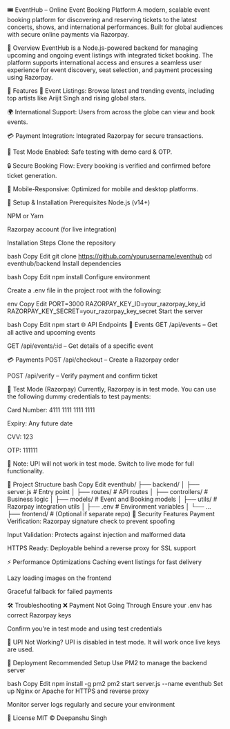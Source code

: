 🎟️ EventHub – Online Event Booking Platform
A modern, scalable event booking platform for discovering and reserving tickets to the latest concerts, shows, and international performances. Built for global audiences with secure online payments via Razorpay.

📜 Overview
EventHub is a Node.js-powered backend for managing upcoming and ongoing event listings with integrated ticket booking. The platform supports international access and ensures a seamless user experience for event discovery, seat selection, and payment processing using Razorpay.

🚀 Features
🎫 Event Listings: Browse latest and trending events, including top artists like Arijit Singh and rising global stars.

🌍 International Support: Users from across the globe can view and book events.

💳 Payment Integration: Integrated Razorpay for secure transactions.

🧪 Test Mode Enabled: Safe testing with demo card & OTP.

🔒 Secure Booking Flow: Every booking is verified and confirmed before ticket generation.

📱 Mobile-Responsive: Optimized for mobile and desktop platforms.

🔧 Setup & Installation
Prerequisites
Node.js (v14+)

NPM or Yarn

Razorpay account (for live integration)

Installation Steps
Clone the repository

bash
Copy
Edit
git clone https://github.com/yourusername/eventhub
cd eventhub/backend
Install dependencies

bash
Copy
Edit
npm install
Configure environment

Create a .env file in the project root with the following:

env
Copy
Edit
PORT=3000
RAZORPAY_KEY_ID=your_razorpay_key_id
RAZORPAY_KEY_SECRET=your_razorpay_key_secret
Start the server

bash
Copy
Edit
npm start
🌐 API Endpoints
🧾 Events
GET /api/events – Get all active and upcoming events

GET /api/events/:id – Get details of a specific event

💳 Payments
POST /api/checkout – Create a Razorpay order

POST /api/verify – Verify payment and confirm ticket

🧪 Test Mode (Razorpay)
Currently, Razorpay is in test mode. You can use the following dummy credentials to test payments:

Card Number: 4111 1111 1111 1111

Expiry: Any future date

CVV: 123

OTP: 111111

🚫 Note: UPI will not work in test mode. Switch to live mode for full functionality.

📂 Project Structure
bash
Copy
Edit
eventhub/
├── backend/
│   ├── server.js           # Entry point
│   ├── routes/             # API routes
│   ├── controllers/        # Business logic
│   ├── models/             # Event and Booking models
│   ├── utils/              # Razorpay integration utils
│   ├── .env                # Environment variables
│   └── ...
├── frontend/               # (Optional if separate repo)
🔐 Security Features
Payment Verification: Razorpay signature check to prevent spoofing

Input Validation: Protects against injection and malformed data

HTTPS Ready: Deployable behind a reverse proxy for SSL support

⚡ Performance Optimizations
Caching event listings for fast delivery

Lazy loading images on the frontend

Graceful fallback for failed payments

🛠️ Troubleshooting
❌ Payment Not Going Through
Ensure your .env has correct Razorpay keys

Confirm you're in test mode and using test credentials

🧪 UPI Not Working?
UPI is disabled in test mode. It will work once live keys are used.

🚀 Deployment
Recommended Setup
Use PM2 to manage the backend server

bash
Copy
Edit
npm install -g pm2
pm2 start server.js --name eventhub
Set up Nginx or Apache for HTTPS and reverse proxy

Monitor server logs regularly and secure your environment

📘 License
MIT © Deepanshu Singh
